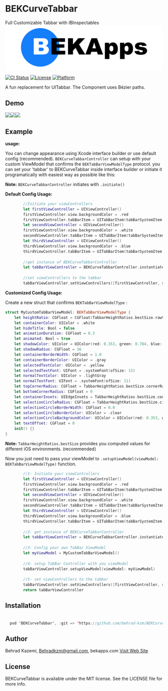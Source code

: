 
# BEKCurveTabbar
Full Customizable Tabbar with IBInspectables
<img src="https://github.com/behrad-kzm/BEKDesing/blob/master/Images/BEKHeader.png">

[![CI Status](http://img.shields.io/travis/popwarsweet/JellySlider.svg?style=flat)](https://travis-ci.org/popwarsweet/JellySlider)
[![License](https://img.shields.io/cocoapods/l/JellySlider.svg?style=flat)](http://cocoapods.org/pods/JellySlider)
[![Platform](https://img.shields.io/cocoapods/p/JellySlider.svg?style=flat)](http://cocoapods.org/pods/JellySlider)

A fun replacement for UITabbar. The Component uses Bézier paths.
## Demo
<img src="https://github.com/behrad-kzm/BEKCurveTabbar/blob/master/Preview.png" height="600"><img src="https://github.com/behrad-kzm/BEKCurveTabbar/blob/master/Preview2.png" height="600"><img src="https://github.com/behrad-kzm/BEKCurveTabbar/blob/master/Preview3.gif" height="600">

## Example

__usage:__

You can change appearance using Xcode interface builder or use default config (recommended).
```BEKCurveTabbarController``` can setup with your custom ViewModel that confirms the ```BEKTabBarViewModelType``` protocol.
you can set your 'tabbar' to BEKCurveTabbar inside interface builder or initiate it programatically with easiest way as possible like this:

__Note:__ ```BEKCurveTabbarController``` initiates with ```.initiate()```


__Default Config Usage:__

```swift
        //Initiate your viewControllers
        let firstViewController = UIViewController()
        firstViewController.view.backgroundColor = .red
        firstViewController.tabBarItem = UITabBarItem(tabBarSystemItem: .search, tag: 0)
        let secondViewController = UIViewController()
        firstViewController.view.backgroundColor = .white
        secondViewController.tabBarItem = UITabBarItem(tabBarSystemItem: .favorites, tag: 1)
        let thirdViewController = UIViewController()
        thirdViewController.view.backgroundColor = .blue
        thirdViewController.tabBarItem = UITabBarItem(tabBarSystemItem: .more, tag: 2)
        
        //get instance of BEKCurveTabbarController
        let tabBarViewController = BEKCurveTabbarController.instantiate()
        
        //set viewControllers to the tabbar
        tabBarViewController.setViewControllers([firstViewController, secondViewController, thirdViewController], animated: true)

```



__Customized Config Usage:__

Create a new struct that confirms ```BEKTabBarViewModelType``` :

```swift
struct MyCustomTabBarViewModel: BEKTabBarViewModelType {
    let heightRatio: CGFloat = CGFloat(TabbarHeightRatios.bestSize.rawValue)
    let containerColor: UIColor = .white
    let hideTitle: Bool = false
    let animationDuration: CGFloat = 0.3
    let animated: Bool = true
    let shadowColor: UIColor = UIColor(red: 0.353, green: 0.784, blue: 1, alpha: 1.0)
    let shadowRadius: CGFloat = 16
    let containerBorderWidth: CGFloat = 1.0
    let containerBorderColor: UIColor = .gray
    let selectedTextColor: UIColor = .yellow
    let selectedTextFont: UIFont = .systemFont(ofSize: 13)
    let normalTextColor: UIColor = .lightGray
    let normalTextFont: UIFont = .systemFont(ofSize: 11)
    let topCornerRadius: CGFloat = TabbarHeightRatios.bestSize.cornerRadius()
    let bottomCornerRadius: CGFloat = 0
    let containerInsets: UIEdgeInsets = TabbarHeightRatios.bestSize.containerInsets()
    let selectionCircleRadius: CGFloat = TabbarHeightRatios.bestSize.circleRadius()
    let selectionCircleBorderWidth: CGFloat = 0.0
    let selectionCircleBorderColor: UIColor = .clear
    let selectionCircleBackgroundColor: UIColor = UIColor(red: 0.353, green: 0.784, blue: 1, alpha: 1.0)
    let textOffset: CGFloat = 0
    init() {}
}

```

__Note:__ ```TabbarHeightRatios.bestSize``` provides you computed values for different iOS environments. (recommended)

Now you just need to pass your viewModel to ```.setupViewModel(viewModel: BEKTabBarViewModelType)``` function.

```swift
        //1- Initiate your viewControllers
        let firstViewController = UIViewController()
        firstViewController.view.backgroundColor = .red
        firstViewController.tabBarItem = UITabBarItem(tabBarSystemItem: .search, tag: 0)
        let secondViewController = UIViewController()
        firstViewController.view.backgroundColor = .white
        secondViewController.tabBarItem = UITabBarItem(tabBarSystemItem: .favorites, tag: 1)
        let thirdViewController = UIViewController()
        thirdViewController.view.backgroundColor = .blue
        thirdViewController.tabBarItem = UITabBarItem(tabBarSystemItem: .more, tag: 2)
        
        //2- get instance of BEKCurveTabbarController
        let tabBarViewController = BEKCurveTabbarController.instantiate()
        
        //3- Config your own TabBar ViewModel
        let myViewModel = MyCustomTabBarViewModel()
        
        //4- setup TabBar Controller with you viewModel
        tabBarViewController.setupViewModel(viewModel: myViewModel)
        
        //5- set viewControllers to the tabbar
        tabBarViewController.setViewControllers([firstViewController, secondViewController, thirdViewController], animated: true)
        return tabBarViewController
```
## Installation
```swift

  pod 'BEKCurveTabbar', :git => 'https://github.com/behrad-kzm/BEKCurveTabbar.git'

```


## Author
Behrad Kazemi, Behradkzm@gmail.com, bekapps.com
<a href="https://bekapps.com"> Visit Web Site </a>
## License

BEKCurveTabbar is available under the MIT license. See the LICENSE file for more info.
